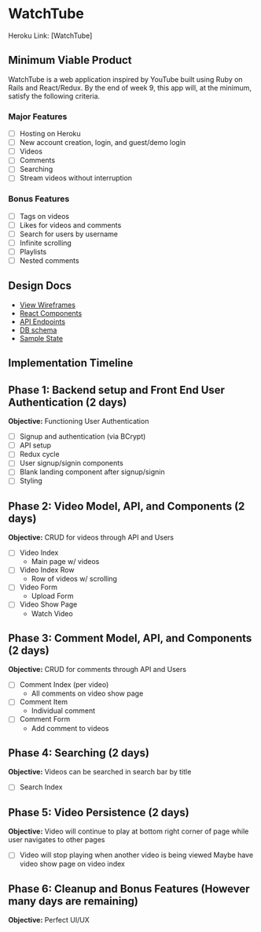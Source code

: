 # WatchTube

Heroku Link: [WatchTube]

[WatchTube.stream]: watchtube.herokuapp.com


## Minimum Viable Product

WatchTube is a web application inspired by YouTube built using Ruby on Rails and React/Redux. By the end of week 9, this app will, at the minimum, satisfy the following criteria.

### Major Features
- [ ] Hosting on Heroku
- [ ] New account creation, login, and guest/demo login
- [ ] Videos
- [ ] Comments
- [ ] Searching
- [ ] Stream videos without interruption

### Bonus Features
- [ ] Tags on videos
- [ ] Likes for videos and comments
- [ ] Search for users by username
- [ ] Infinite scrolling
- [ ] Playlists
- [ ] Nested comments

## Design Docs
* [View Wireframes][wireframes]
* [React Components][components]
* [API Endpoints][api-endpoints]
* [DB schema][schema]
* [Sample State][sample-state]

[wireframes]: docs/wireframes
[components]: docs/components-hierarchy.md
[api-endpoints]: docs/api-endpoints.md
[schema]: docs/schema.md
[sample-state]: docs/sample-state.md

## Implementation Timeline

## Phase 1: Backend setup and Front End User Authentication (2 days)
**Objective:** Functioning User Authentication
- [ ] Signup and authentication (via BCrypt)
- [ ] API setup
- [ ] Redux cycle
- [ ] User signup/signin components
- [ ] Blank landing component after signup/signin
- [ ] Styling

## Phase 2: Video Model, API, and Components (2 days)
**Objective:** CRUD for videos through API and Users
- [ ] Video Index
  - Main page w/ videos
- [ ] Video Index Row
  - Row of videos w/ scrolling
- [ ] Video Form
  - Upload Form
- [ ] Video Show Page
  - Watch Video

## Phase 3: Comment Model, API, and Components (2 days)
**Objective:** CRUD for comments through API and Users
- [ ] Comment Index (per video)
  - All comments on video show page
- [ ] Comment Item
  - Individual comment
- [ ] Comment Form
  - Add comment to videos

## Phase 4: Searching (2 days)
**Objective:** Videos can be searched in search bar by title
- [ ] Search Index

## Phase 5: Video Persistence (2 days)
**Objective:** Video will continue to play at bottom right corner of page while user navigates to other pages
- [ ] Video will stop playing when another video is being viewed
  Maybe have video show page on video index

## Phase 6: Cleanup and Bonus Features (However many days are remaining)
**Objective:** Perfect UI/UX
